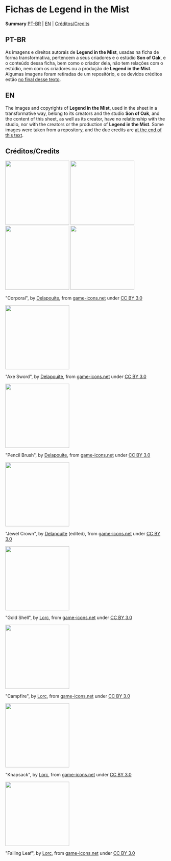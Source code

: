 # Fichas de Legend in the Mist
**Summary**
[PT-BR](https://github.com/VvDarkvV/Mist-Ficha/blob/main/README.md#pt-br) | [EN](https://github.com/VvDarkvV/Mist-Ficha/blob/main/README.md#en) | [Créditos/Credits](https://github.com/VvDarkvV/Mist-Ficha/blob/main/README.md#cr%C3%A9ditoscredits)

## PT-BR
As imagens e direitos autorais de **Legend in the Mist**, usadas na ficha de forma transformativa, pertencem a seus criadores e o estúdio **Son of Oak**, e o conteúdo dessa ficha, bem como o criador dela, não tem relações com o estúdio, nem com os criadores ou a produção de **Legend in the Mist**.
Algumas imagens foram retiradas de um repositório, e os devidos créditos estão [no final desse texto](https://github.com/VvDarkvV/Mist-Ficha/blob/main/README.md#cr%C3%A9ditoscredits).

## EN
The images and copyrights of **Legend in the Mist**, used in the sheet in a transformative way, belong to its creators and the studio **Son of Oak**, and the content of this sheet, as well as its creator, have no relationship with the studio, nor with the creators or the production of **Legend in the Mist**.
Some images were taken from a repository, and the due credits are [at the end of this text](https://github.com/VvDarkvV/Mist-Ficha/blob/main/README.md#cr%C3%A9ditoscredits).

## Créditos/Credits

<img src="https://github.com/user-attachments/assets/1123860c-fb7b-41e0-8807-40cad75c76cf" data-canonical-src="https://github.com/user-attachments/assets/1123860c-fb7b-41e0-8807-40cad75c76cf" width="200" height="200" /> <img src="https://github.com/user-attachments/assets/444361ca-e28d-4f13-ab08-b69bc1e1657c" data-canonical-src="https://github.com/user-attachments/assets/444361ca-e28d-4f13-ab08-b69bc1e1657c" width="200" height="200" /> <img src="https://github.com/user-attachments/assets/9a471cb7-b5c5-49de-8c06-da56d2399400" data-canonical-src="https://github.com/user-attachments/assets/9a471cb7-b5c5-49de-8c06-da56d2399400" width="200" height="200" /> <img src="https://github.com/user-attachments/assets/13e41215-1e0f-426e-8eab-0b4605ded6ca" data-canonical-src="https://github.com/user-attachments/assets/13e41215-1e0f-426e-8eab-0b4605ded6ca" width="200" height="200" />

"Corporal", by [Delapouite](https://delapouite.com/), from [game-icons.net](https://game-icons.net/1x1/delapouite/corporal.html) under [CC BY 3.0](https://creativecommons.org/licenses/by/3.0/)

<img src="https://github.com/user-attachments/assets/444361ca-e28d-4f13-ab08-b69bc1e1657c" data-canonical-src="https://github.com/user-attachments/assets/444361ca-e28d-4f13-ab08-b69bc1e1657c" width="200" height="200" />

"Axe Sword", by [Delapouite](https://delapouite.com/), from [game-icons.net](https://game-icons.net/1x1/delapouite/axe-sword.html) under [CC BY 3.0](https://creativecommons.org/licenses/by/3.0/)

<img src="https://github.com/user-attachments/assets/9a471cb7-b5c5-49de-8c06-da56d2399400" data-canonical-src="https://github.com/user-attachments/assets/9a471cb7-b5c5-49de-8c06-da56d2399400" width="200" height="200" />

"Pencil Brush", by [Delapouite](https://delapouite.com/), from [game-icons.net](https://game-icons.net/1x1/delapouite/pencil-brush.html) under [CC BY 3.0](https://creativecommons.org/licenses/by/3.0/)

<img src="https://github.com/user-attachments/assets/13e41215-1e0f-426e-8eab-0b4605ded6ca" data-canonical-src="https://github.com/user-attachments/assets/13e41215-1e0f-426e-8eab-0b4605ded6ca" width="200" height="200" />

"Jewel Crown", by [Delapouite](https://delapouite.com/) (edited), from [game-icons.net](https://game-icons.net/1x1/delapouite/jewel-crown.html) under [CC BY 3.0](https://creativecommons.org/licenses/by/3.0/)

<img src="https://github.com/user-attachments/assets/037fe339-1853-4c64-8ee0-9df9aff2a24d" data-canonical-src="https://github.com/user-attachments/assets/037fe339-1853-4c64-8ee0-9df9aff2a24d" width="200" height="200" />

"Gold Shell", by [Lorc](https://lorcblog.blogspot.com/), from [game-icons.net](https://game-icons.net/1x1/lorc/gold-shell.html) under [CC BY 3.0](https://creativecommons.org/licenses/by/3.0/)

<img src="https://github.com/user-attachments/assets/87f3e2f3-53ba-4a83-85df-f2763ed2b831" data-canonical-src="https://github.com/user-attachments/assets/87f3e2f3-53ba-4a83-85df-f2763ed2b831" width="200" height="200" />

"Campfire", by [Lorc](https://lorcblog.blogspot.com/), from [game-icons.net](https://game-icons.net/1x1/lorc/campfire.html) under [CC BY 3.0](https://creativecommons.org/licenses/by/3.0/)

<img src="https://github.com/user-attachments/assets/bb19cebc-031f-4682-ac34-ab471e4b3b2e" data-canonical-src="https://github.com/user-attachments/assets/bb19cebc-031f-4682-ac34-ab471e4b3b2e" width="200" height="200" />

"Knapsack", by [Lorc](https://lorcblog.blogspot.com/), from [game-icons.net](https://game-icons.net/1x1/lorc/knapsack.html) under [CC BY 3.0](https://creativecommons.org/licenses/by/3.0/)

<img src="https://github.com/user-attachments/assets/dfff2a43-9aac-4d36-ad49-4905bae89133" data-canonical-src="https://github.com/user-attachments/assets/dfff2a43-9aac-4d36-ad49-4905bae89133" width="200" height="200" />

"Falling Leaf", by [Lorc](https://lorcblog.blogspot.com/), from [game-icons.net](https://game-icons.net/1x1/lorc/falling-leaf.html) under [CC BY 3.0](https://creativecommons.org/licenses/by/3.0/)
